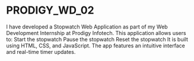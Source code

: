 # PRODIGY_WD_02
I have developed a Stopwatch Web Application as part of my Web Development Internship at Prodigy Infotech.  This application allows users to:  Start the stopwatch  Pause the stopwatch  Reset the stopwatch   It is built using HTML, CSS, and JavaScript. The app features an intuitive interface and real-time timer updates.  

